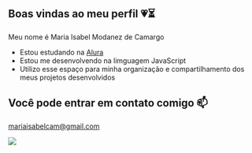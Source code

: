 ## Boas vindas ao meu perfil 💗⏳

Meu nome é Maria Isabel Modanez de Camargo

- Estou estudando na [Alura](https://www.alura.com.br)
- Estou me desenvolvendo na limguagem JavaScript
- Utilizo esse espaço para minha organização e compartilhamento dos meus projetos desenvolvidos

## Você pode entrar em contato comigo 📫

mariaisabelcam@gmail.com


![]([https://media1.tenor.com/m/rZdHjIXwpgIAAAAd/goodmorning-aesthetic.gif0](https://media1.tenor.com/m/qaYMCo-pX7cAAAAd/somaan-dar-dar-saab-dar-somaan.gif))
